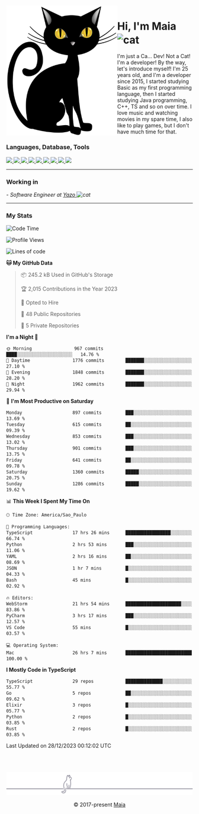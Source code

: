 <img align="left" src="https://raw.githubusercontent.com/gabrielmaialva33/gabrielmaialva33/master/assets/cat_0.png" alt="Stats" width="300px">

<h1 align="left">Hi, I'm Maia 
<img src="https://emojis.slackmojis.com/emojis/images/1643509834/36299/black-cat.gif?1643509834" width="50" height="60" align="center"  alt="cat"/>
</h1>

I'm just a Ca... Dev! Not a Cat! I'm a developer! By the way, let's introduce myself!
I'm 25 years old, and I'm a developer since 2015, I started studying Basic as my first programming
language, then I started studying Java programming, C++, TS and so on over time.
I love music and watching movies in my spare time, I also like to play games, but I don't have much time for that.

<h3 align="left">Languages, Database, Tools</h3>
<p>
  <a href="https://www.typescriptlang.org">
    <img src="https://skillicons.dev/icons?i=ts" />
  </a>
  <a href="https://go.dev">
    <img src="https://skillicons.dev/icons?i=go" />
  </a>
  <a href="https://www.python.org">
    <img src="https://skillicons.dev/icons?i=python" />
  </a>
  <a href="https://gradle.org">
    <img src="https://skillicons.dev/icons?i=gradle" />
  </a>
  <a href="https://redis.io">
    <img src="https://skillicons.dev/icons?i=redis" />
  </a>
  <a href="https://www.mongodb.com">
    <img src="https://skillicons.dev/icons?i=mongodb" />
  </a>
  <a href="https://nodejs.org">
    <img src="https://skillicons.dev/icons?i=nodejs" />
  </a>
  <a href="https://www.javascript.com">
    <img src="https://skillicons.dev/icons?i=js" />
  </a>
  <a href="https://www.docker.com">
    <img src="https://skillicons.dev/icons?i=docker" />
  </a>
</p>

<hr/>

<h3>Working in</h3>

<p><em> - Software Engineer at <a href="[https://pdasolucoes.com.br](https://yazo.com.br/)">Yazo
</a><img src="https://media.giphy.com/media/WUlplcMpOCEmTGBtBW/giphy.gif" width="30" alt="cat"> 
</em></p>

<hr/>

### My Stats

<!--START_SECTION:waka-->
![Code Time](http://img.shields.io/badge/Code%20Time-3%2C640%20hrs%209%20mins-blue)

![Profile Views](http://img.shields.io/badge/Profile%20Views-16-blue)

![Lines of code](https://img.shields.io/badge/From%20Hello%20World%20I%27ve%20Written-1.9%20million%20lines%20of%20code-blue)

**🐱 My GitHub Data** 

> 📦 245.2 kB Used in GitHub's Storage 
 > 
> 🏆 2,015 Contributions in the Year 2023
 > 
> 💼 Opted to Hire
 > 
> 📜 48 Public Repositories 
 > 
> 🔑 5 Private Repositories 
 > 
**I'm a Night 🦉** 

```text
🌞 Morning                967 commits         ████░░░░░░░░░░░░░░░░░░░░░   14.76 % 
🌆 Daytime                1776 commits        ███████░░░░░░░░░░░░░░░░░░   27.10 % 
🌃 Evening                1848 commits        ███████░░░░░░░░░░░░░░░░░░   28.20 % 
🌙 Night                  1962 commits        ███████░░░░░░░░░░░░░░░░░░   29.94 % 
```
📅 **I'm Most Productive on Saturday** 

```text
Monday                   897 commits         ███░░░░░░░░░░░░░░░░░░░░░░   13.69 % 
Tuesday                  615 commits         ██░░░░░░░░░░░░░░░░░░░░░░░   09.39 % 
Wednesday                853 commits         ███░░░░░░░░░░░░░░░░░░░░░░   13.02 % 
Thursday                 901 commits         ███░░░░░░░░░░░░░░░░░░░░░░   13.75 % 
Friday                   641 commits         ██░░░░░░░░░░░░░░░░░░░░░░░   09.78 % 
Saturday                 1360 commits        █████░░░░░░░░░░░░░░░░░░░░   20.75 % 
Sunday                   1286 commits        █████░░░░░░░░░░░░░░░░░░░░   19.62 % 
```


📊 **This Week I Spent My Time On** 

```text
🕑︎ Time Zone: America/Sao_Paulo

💬 Programming Languages: 
TypeScript               17 hrs 26 mins      █████████████████░░░░░░░░   66.74 % 
Python                   2 hrs 53 mins       ███░░░░░░░░░░░░░░░░░░░░░░   11.06 % 
YAML                     2 hrs 16 mins       ██░░░░░░░░░░░░░░░░░░░░░░░   08.69 % 
JSON                     1 hr 7 mins         █░░░░░░░░░░░░░░░░░░░░░░░░   04.33 % 
Bash                     45 mins             █░░░░░░░░░░░░░░░░░░░░░░░░   02.92 % 

🔥 Editors: 
WebStorm                 21 hrs 54 mins      █████████████████████░░░░   83.86 % 
PyCharm                  3 hrs 17 mins       ███░░░░░░░░░░░░░░░░░░░░░░   12.57 % 
VS Code                  55 mins             █░░░░░░░░░░░░░░░░░░░░░░░░   03.57 % 

💻 Operating System: 
Mac                      26 hrs 7 mins       █████████████████████████   100.00 % 
```

**I Mostly Code in TypeScript** 

```text
TypeScript               29 repos            ██████████████░░░░░░░░░░░   55.77 % 
Go                       5 repos             ██░░░░░░░░░░░░░░░░░░░░░░░   09.62 % 
Elixir                   3 repos             █░░░░░░░░░░░░░░░░░░░░░░░░   05.77 % 
Python                   2 repos             █░░░░░░░░░░░░░░░░░░░░░░░░   03.85 % 
Rust                     2 repos             █░░░░░░░░░░░░░░░░░░░░░░░░   03.85 % 
```




 Last Updated on 28/12/2023 00:12:02 UTC
<!--END_SECTION:waka-->


<br/>
<br/>

<p align="center"><img src="https://raw.githubusercontent.com/gabrielmaialva33/gabrielmaialva33/master/assets/gray0_ctp_on_line.svg?sanitize=true" /></p>
<p align="center">&copy; 2017-present <a href="https://github.com/gabrielmaialva33/" target="_blank">Maia</a>
